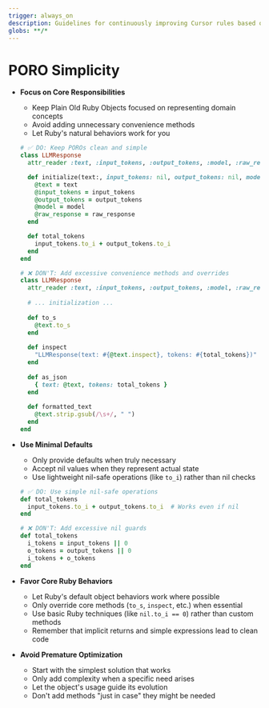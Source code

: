 ```yaml
---
trigger: always_on
description: Guidelines for continuously improving Cursor rules based on emerging code patterns and best practices.
globs: **/*
---
```


# PORO Simplicity

- **Focus on Core Responsibilities**
  - Keep Plain Old Ruby Objects focused on representing domain concepts
  - Avoid adding unnecessary convenience methods
  - Let Ruby's natural behaviors work for you

  ```ruby
  # ✅ DO: Keep POROs clean and simple
  class LLMResponse
    attr_reader :text, :input_tokens, :output_tokens, :model, :raw_response

    def initialize(text:, input_tokens: nil, output_tokens: nil, model: nil, raw_response: nil)
      @text = text
      @input_tokens = input_tokens
      @output_tokens = output_tokens
      @model = model
      @raw_response = raw_response
    end

    def total_tokens
      input_tokens.to_i + output_tokens.to_i
    end
  end
  
  # ❌ DON'T: Add excessive convenience methods and overrides
  class LLMResponse
    attr_reader :text, :input_tokens, :output_tokens, :model, :raw_response
    
    # ... initialization ...
    
    def to_s
      @text.to_s
    end
    
    def inspect
      "LLMResponse(text: #{@text.inspect}, tokens: #{total_tokens})"
    end
    
    def as_json
      { text: @text, tokens: total_tokens }
    end
    
    def formatted_text
      @text.strip.gsub(/\s+/, " ")
    end
  end
  ```

- **Use Minimal Defaults**
  - Only provide defaults when truly necessary
  - Accept nil values when they represent actual state
  - Use lightweight nil-safe operations (like `to_i`) rather than nil checks
  
  ```ruby
  # ✅ DO: Use simple nil-safe operations
  def total_tokens
    input_tokens.to_i + output_tokens.to_i  # Works even if nil
  end
  
  # ❌ DON'T: Add excessive nil guards
  def total_tokens
    i_tokens = input_tokens || 0
    o_tokens = output_tokens || 0
    i_tokens + o_tokens
  end
  ```

- **Favor Core Ruby Behaviors**
  - Let Ruby's default object behaviors work where possible
  - Only override core methods (`to_s`, `inspect`, etc.) when essential
  - Use basic Ruby techniques (like `nil.to_i == 0`) rather than custom methods
  - Remember that implicit returns and simple expressions lead to clean code

- **Avoid Premature Optimization**
  - Start with the simplest solution that works
  - Only add complexity when a specific need arises
  - Let the object's usage guide its evolution
  - Don't add methods "just in case" they might be needed 